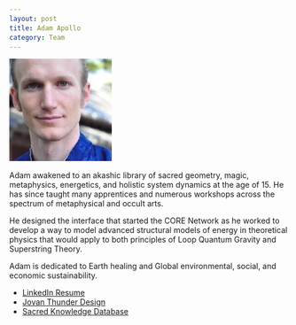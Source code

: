 ```yaml
--- 
layout: post
title: Adam Apollo
category: Team
---
```


<img width="185" height="185" src="/IMG/Adam_Apollo1-185x185.jpg" class="thumbnail-post alignleft wp-post-image" alt="Adam Apollo" title="Adam Apollo">

<p>Adam awakened to an akashic library of sacred geometry, magic, metaphysics, energetics, and holistic system dynamics at the age of 15. He has since taught many apprentices and numerous workshops across the spectrum of metaphysical and occult arts.</p>

<p>He designed the interface that started the CORE Network as he worked to develop a way to model advanced structural models of energy in theoretical physics that would apply to both principles of Loop Quantum Gravity and Superstring Theory.</p>

<p>Adam is dedicated to Earth healing and Global environmental, social, and economic sustainability.</p>

<ul>
<li><a href='http://www.linkedin.com/in/adamapollo'>LinkedIn Resume</a></li>

<li><a href='http://www.jovanthunder.com'>Jovan Thunder Design</a></li>

<li><a href='http://www.adamapollo.info'>Sacred Knowledge Database</a></li>
</ul>
